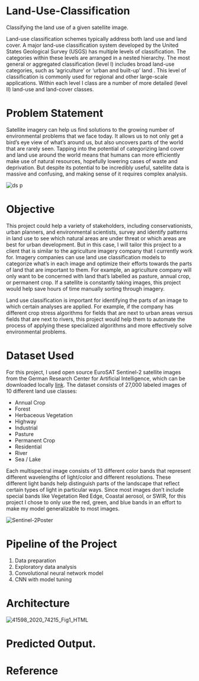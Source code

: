 # Land-Use-Classification

Classifying the land use of a given satellite image.

Land-use classification schemes typically address both land use and land cover. A major land-use classification system developed by the United States Geological Survey (USGS) has multiple levels of classification. The categories within these levels are arranged in a nested hierarchy. The most general or aggregated classification (level I) includes broad land-use categories, such as ‘agriculture’ or ‘urban and built-up’ land . This level of classification is commonly used for regional and other large-scale applications. Within each level I class are a number of more detailed (level II) land-use and land-cover classes.


# Problem Statement
   Satellite imagery can help us find solutions to the growing number of environmental problems that we face today. It allows us to not only get a bird’s eye view of what’s around us, but also uncovers parts of the world that are rarely seen. Tapping into the potential of categorizing land cover and land use around the world means that humans can more efficiently make use of natural resources, hopefully lowering cases of waste and deprivation. But despite its potential to be incredibly useful, satellite data is massive and confusing, and making sense of it requires complex analysis.
  
  ![ds p](https://user-images.githubusercontent.com/78519911/135376980-b77d540c-1f63-40ac-b746-13ff91d02b2c.gif)

   
# Objective
  This project could help a variety of stakeholders, including conservationists, urban planners, and environmental scientists, survey and identify patterns in land use to see which natural areas are under threat or which areas are best for urban development. But in this case, I will tailor this project to a client that is similar to the agriculture imagery company that I currently work for. Imagery companies can use land use classification models to categorize what’s in each image and optimize their efforts towards the parts of land that are important to them. For example, an agriculture company will only want to be concerned with land that’s labelled as pasture, annual crop, or permanent crop. If a satellite is constantly taking images, this project would help save hours of time manually sorting through imagery.
  
  Land use classification is important for identifying the parts of an image to which certain analyses are applied. For example, if the company has different crop stress algorithms for fields that are next to urban areas versus fields that are next to rivers, this project would help them to automate the process of applying these specialized algorithms and more effectively solve environmental problems.
  
  
  # Dataset Used
 For this project, I used open source EuroSAT Sentinel-2 satellite images from the German Research Center for Artificial Intelligence, which can be downloaded locally [link](http://madm.dfki.de/downloads). The dataset consists of 27,000 labeled images of 10 different land use classes:

- Annual Crop
- Forest
- Herbaceous Vegetation
- Highway
- Industrial
- Pasture
- Permanent Crop
- Residential
- River
- Sea / Lake

Each multispectral image consists of 13 different color bands that represent different wavelengths of light/color and different resolutions. These different light bands help distinguish parts of the landscape that reflect certain types of light in particular ways. Since most images don’t include special bands like Vegetation Red Edge, Coastal aerosol, or SWIR, for this project I chose to only use the red, green, and blue bands in an effort to make my model generalizable to most images.

![Sentinel-2Poster](https://user-images.githubusercontent.com/78519911/135378729-2eec9673-714d-4584-be69-eb3f789fa13f.jpg)




# Pipeline of the Project 
1. Data preparation
2. Exploratory data analysis
3. Convolutional neural network model
4. CNN with model tuning

# Architecture

![41598_2020_74215_Fig1_HTML](https://user-images.githubusercontent.com/78519911/135385106-8290f9c2-c058-4957-bc29-79146a0b3ccb.jpg)


# Predicted Output.

# Reference 

